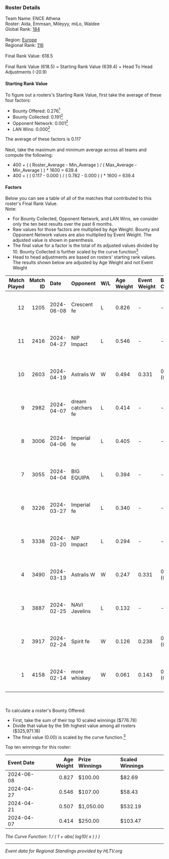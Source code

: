 ### Roster Details<br />
Team Name: ENCE Athena<br />
Roster: Aida, Emmsan, Mileyyy, miLo, Waldee<br />
Global Rank: [184](../standings_global.md)<br />
<br />
Region: [Europe]( ../standings_europe.md)<br />
Regional Rank: [116]( ../standings_europe.md)<br />
<br />
Final Rank Value:  618.5<br />
<br />
Final Rank Value (618.5) = Starting Rank Value (639.4) + Head To Head Adjustments (-20.9)<br />

#### Starting Rank Value<br />
To figure out a rosters's Starting Rank Value, first take the average of these four factors:<br />
- Bounty Offered: 0.276[<sup>1</sup>](#table2)
- Bounty Collected: 0.191[<sup>2</sup>](#table1)
- Opponent Network: 0.001[<sup>2</sup>](#table1)
- LAN Wins: 0.000[<sup>2</sup>](#table1)

The average of these factors is 0.117<br />
<br />
Next, take the maximum and minimum average across all teams and compute the following:<br />
- 400 + ( ( Roster_Average - Min_Average ) / ( Max_Average - Min_Average ) ) * 1600 = 639.4
- 400 + ( ( 0.117 - 0.000 ) / ( 0.782 - 0.000 ) ) * 1600 = 639.4


#### Factors<br />
Below you can see a table of all of the matches that contributed to this roster's Final Rank Value.<br />
Note:<br />

- For Bounty Collected, Opponent Network, and LAN Wins, we consider only the ten best results over the past 6 months.
- Raw values for those factors are multiplied by Age Weight. Bounty and Opponent Network values are also multiplied by Event Weight. The adjusted value is shown in parenthesis.
- The final value for a factor is the total of its adjusted values divided by 10. Bounty Collected is further scaled by the curve function[<sup>3</sup>](#curveFunction)
- Head to head adjustments are based on rosters' starting rank values. The results shown below are adjusted by Age Weight and not Event Weight
<span id="table1"></span><br />


| Match Played | Match ID | Date       | Opponent          | W/L | Age Weight | Event Weight | Bounty Collected | Opponent Network | LAN Wins  | H2H Adj. | Roster                              |
| -: | -: | :- | :- | :- | :- | :- | :- | :- | :- | -: | :- |
|           12 |     1205 | 2024-06-08 | Crescent fe       | L   | 0.826      | -            | -                | -                | -         |   -11.81 | Aida, Emmsan, Mileyyy, miLo, Waldee |
|           11 |     2416 | 2024-04-27 | NIP Impact        | L   | 0.546      | -            | -                | -                | -         |    -6.54 | Aida, Emmsan, miLo, Waldee, xia     |
|           10 |     2603 | 2024-04-19 | Astralis W        | W   | 0.494      | 0.331        | 0.001 (0.000)    | 0.022 (0.004)    | 0 (0.000) |     7.28 | Aida, Emmsan, miLo, Waldee, xia     |
|            9 |     2982 | 2024-04-07 | dream catchers fe | L   | 0.414      | -            | -                | -                | -         |    -5.10 | Aida, Emmsan, miLo, Waldee, xia     |
|            8 |     3006 | 2024-04-06 | Imperial fe       | L   | 0.405      | -            | -                | -                | -         |    -1.22 | Aida, Emmsan, miLo, Waldee, xia     |
|            7 |     3055 | 2024-04-04 | BIG EQUIPA        | L   | 0.394      | -            | -                | -                | -         |    -4.07 | Aida, Emmsan, miLo, Waldee, xia     |
|            6 |     3226 | 2024-03-27 | Imperial fe       | L   | 0.340      | -            | -                | -                | -         |    -1.06 | Aida, Emmsan, miLo, Waldee, xia     |
|            5 |     3338 | 2024-03-20 | NIP Impact        | L   | 0.294      | -            | -                | -                | -         |    -3.90 | Aida, Emmsan, miLo, Waldee, xia     |
|            4 |     3490 | 2024-03-13 | Astralis W        | W   | 0.247      | 0.331        | 0.002 (0.000)    | 0.067 (0.005)    | 0 (0.000) |     4.08 | Aida, Emmsan, miLo, Waldee, xia     |
|            3 |     3887 | 2024-02-25 | NAVI Javelins     | L   | 0.132      | -            | -                | -                | -         |    -1.11 | Aida, Emmsan, miLo, Waldee, xia     |
|            2 |     3917 | 2024-02-24 | Spirit fe         | W   | 0.126      | 0.238        | 0.005 (0.000)    | 0.145 (0.004)    | 0 (0.000) |     2.12 | Aida, Emmsan, miLo, Waldee, xia     |
|            1 |     4158 | 2024-02-14 | more whiskey      | W   | 0.061      | 0.143        | 0.000 (0.000)    | 0.000 (0.000)    | 0 (0.000) |     0.40 | Aida, Emmsan, miLo, Waldee, xia     |

<br />
<span id="table2"></span><br />
To calculate a roster's Bounty Offered:<br />

- First, take the sum of their top 10 scaled winnings ($776.78)
- Divide that value by the 5th highest value among all rosters ($325,971.18)
- The final value (0.00) is scaled by the curve function.[<sup>3</sup>](#curveFunction)

Top ten winnings for this roster:<br />

| Event Date | Age Weight | Prize Winnings | Scaled Winnings |
| :- | -: | :- | :- |
| 2024-06-08 |      0.827 | $100.00        | $82.69          |
| 2024-04-27 |      0.546 | $107.00        | $58.43          |
| 2024-04-21 |      0.507 | $1,050.00      | $532.19         |
| 2024-04-07 |      0.414 | $250.00        | $103.47         |


<span id="curveFunction"></span>_The Curve Function: 1 / ( 1 + abs( log10( x ) ) )_<br />

---
_Event data for Regional Standings provided by HLTV.org_<br />
